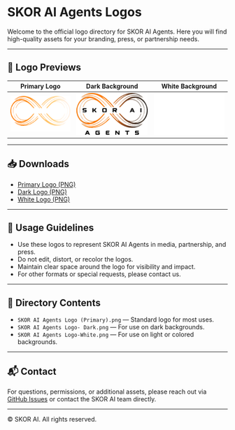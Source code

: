 # SKOR AI Agents Logos

Welcome to the official logo directory for SKOR AI Agents. Here you will find high-quality assets for your branding, press, or partnership needs.

---

## 🔎 Logo Previews

| Primary Logo | Dark Background | White Background |
|:------------:|:--------------:|:----------------:|
| ![Primary Logo](./SKOR%20AI%20Agents%20Logo%20(Primary).png) | ![Dark Logo](./SKOR%20AI%20Agents%20Logo-%20Dark.png) | ![White Logo](./SKOR%20AI%20Agents%20Logo-White.png) |

---

## 📥 Downloads

- [Primary Logo (PNG)](./SKOR%20AI%20Agents%20Logo%20(Primary).png)
- [Dark Logo (PNG)](./SKOR%20AI%20Agents%20Logo-%20Dark.png)
- [White Logo (PNG)](./SKOR%20AI%20Agents%20Logo-White.png)

---

## 📝 Usage Guidelines

- Use these logos to represent SKOR AI Agents in media, partnership, and press.
- Do not edit, distort, or recolor the logos.
- Maintain clear space around the logo for visibility and impact.
- For other formats or special requests, please contact us.

---

## 📂 Directory Contents

- `SKOR AI Agents Logo (Primary).png` — Standard logo for most uses.
- `SKOR AI Agents Logo- Dark.png` — For use on dark backgrounds.
- `SKOR AI Agents Logo-White.png` — For use on light or colored backgrounds.

---

## 📬 Contact

For questions, permissions, or additional assets, please reach out via [GitHub Issues](https://github.com/TheSkorAI/SKOR-AI/issues) or contact the SKOR AI team directly.

---

© SKOR AI. All rights reserved.
